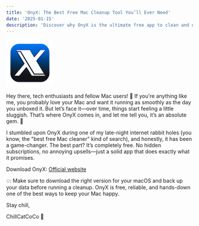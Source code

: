 ```yaml
---
title: 'OnyX: The Best Free Mac Cleanup Tool You’ll Ever Need'
date: '2025-01-15'
description: 'Discover why OnyX is the ultimate free app to clean and optimize your Mac. Say goodbye to clutter and hello to a faster, smoother system—all with an easy-to-use, no-cost tool!'
---
```


![Ony X icon](./onyx15.png)

Hey there, tech enthusiasts and fellow Mac users! 👋 If you're anything like me, you probably love your Mac and want it running as smoothly as the day you unboxed it. But let’s face it—over time, things start feeling a little sluggish. That’s where OnyX comes in, and let me tell you, it’s an absolute gem. 💎

I stumbled upon OnyX during one of my late-night internet rabbit holes (you know, the "best free Mac cleaner" kind of search), and honestly, it has been a game-changer. The best part? It’s completely free. No hidden subscriptions, no annoying upsells—just a solid app that does exactly what it promises.

Download OnyX: [Official website](https://www.titanium-software.fr/en/onyx.html)

💡: Make sure to download the right version for your macOS and back up your data before running a cleanup. OnyX is free, reliable, and hands-down one of the best ways to keep your Mac happy.

Stay chill,

ChillCatCoCo 🐾

